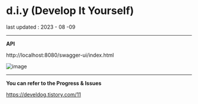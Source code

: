 # d.i.y (Develop It Yourself)


last updated : 2023 - 08 -09 


***


**API**

http://localhost:8080/swagger-ui/index.html

![image](https://github.com/NomiDDodang/d.i.y/assets/115124708/f14ac0ca-4d66-4bd1-bc6b-b92dff04bfe7)


***

**You can refer to the Progress & Issues**


https://develdog.tistory.com/11
